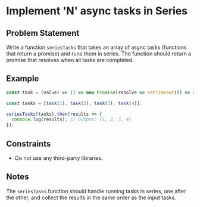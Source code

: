 # Implement 'N' async tasks in Series

## Problem Statement
Write a function `seriesTasks` that takes an array of async tasks (functions that return a promise) and runs them in series. The function should return a promise that resolves when all tasks are completed.

## Example
```javascript
const task = (value) => () => new Promise(resolve => setTimeout(() => resolve(value), 1000));

const tasks = [task(1), task(2), task(3), task(4)];

seriesTasks(tasks).then(results => {
  console.log(results); // Output: [1, 2, 3, 4]
});
```

## Constraints
  - Do not use any third-party libraries.

## Notes
The `seriesTasks` function should handle running tasks in series, one after the other, and collect the results in the same order as the input tasks.